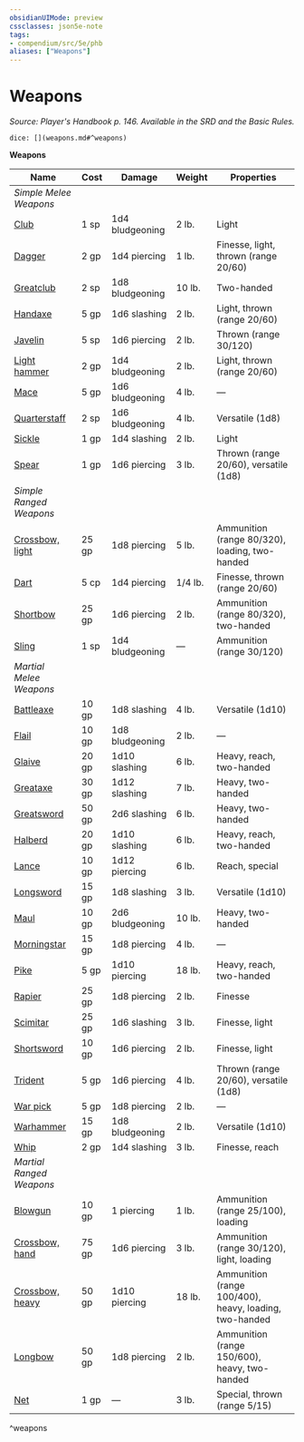 ```yaml
---
obsidianUIMode: preview
cssclasses: json5e-note
tags:
- compendium/src/5e/phb
aliases: ["Weapons"]
---
```

# Weapons
*Source: Player's Handbook p. 146. Available in the SRD and the Basic Rules.* 

`dice: [](weapons.md#^weapons)`

**Weapons**

| Name | Cost | Damage | Weight | Properties |
|------|------|--------|--------|------------|
| *Simple Melee Weapons* |  |  |  |  |
| [Club](compendium/items/club.md) | 1 sp | 1d4 bludgeoning | 2 lb. | Light |
| [Dagger](compendium/items/dagger.md) | 2 gp | 1d4 piercing | 1 lb. | Finesse, light, thrown (range 20/60) |
| [Greatclub](compendium/items/greatclub.md) | 2 sp | 1d8 bludgeoning | 10 lb. | Two-handed |
| [Handaxe](compendium/items/handaxe.md) | 5 gp | 1d6 slashing | 2 lb. | Light, thrown (range 20/60) |
| [Javelin](compendium/items/javelin.md) | 5 sp | 1d6 piercing | 2 lb. | Thrown (range 30/120) |
| [Light hammer](compendium/items/light-hammer.md) | 2 gp | 1d4 bludgeoning | 2 lb. | Light, thrown (range 20/60) |
| [Mace](compendium/items/mace.md) | 5 gp | 1d6 bludgeoning | 4 lb. | — |
| [Quarterstaff](compendium/items/quarterstaff.md) | 2 sp | 1d6 bludgeoning | 4 lb. | Versatile (1d8) |
| [Sickle](compendium/items/sickle.md) | 1 gp | 1d4 slashing | 2 lb. | Light |
| [Spear](compendium/items/spear.md) | 1 gp | 1d6 piercing | 3 lb. | Thrown (range 20/60), versatile (1d8) |
| *Simple Ranged Weapons* |  |  |  |  |
| [Crossbow, light](compendium/items/light-crossbow.md) | 25 gp | 1d8 piercing | 5 lb. | Ammunition (range 80/320), loading, two-handed |
| [Dart](compendium/items/dart.md) | 5 cp | 1d4 piercing | 1/4 lb. | Finesse, thrown (range 20/60) |
| [Shortbow](compendium/items/shortbow.md) | 25 gp | 1d6 piercing | 2 lb. | Ammunition (range 80/320), two-handed |
| [Sling](compendium/items/sling.md) | 1 sp | 1d4 bludgeoning | — | Ammunition (range 30/120) |
| *Martial Melee Weapons* |  |  |  |  |
| [Battleaxe](compendium/items/battleaxe.md) | 10 gp | 1d8 slashing | 4 lb. | Versatile (1d10) |
| [Flail](compendium/items/flail.md) | 10 gp | 1d8 bludgeoning | 2 lb. | — |
| [Glaive](compendium/items/glaive.md) | 20 gp | 1d10 slashing | 6 lb. | Heavy, reach, two-handed |
| [Greataxe](compendium/items/greataxe.md) | 30 gp | 1d12 slashing | 7 lb. | Heavy, two-handed |
| [Greatsword](compendium/items/greatsword.md) | 50 gp | 2d6 slashing | 6 lb. | Heavy, two-handed |
| [Halberd](compendium/items/halberd.md) | 20 gp | 1d10 slashing | 6 lb. | Heavy, reach, two-handed |
| [Lance](compendium/items/lance.md) | 10 gp | 1d12 piercing | 6 lb. | Reach, special |
| [Longsword](compendium/items/longsword.md) | 15 gp | 1d8 slashing | 3 lb. | Versatile (1d10) |
| [Maul](compendium/items/maul.md) | 10 gp | 2d6 bludgeoning | 10 lb. | Heavy, two-handed |
| [Morningstar](compendium/items/morningstar.md) | 15 gp | 1d8 piercing | 4 lb. | — |
| [Pike](compendium/items/pike.md) | 5 gp | 1d10 piercing | 18 lb. | Heavy, reach, two-handed |
| [Rapier](compendium/items/rapier.md) | 25 gp | 1d8 piercing | 2 lb. | Finesse |
| [Scimitar](compendium/items/scimitar.md) | 25 gp | 1d6 slashing | 3 lb. | Finesse, light |
| [Shortsword](compendium/items/shortsword.md) | 10 gp | 1d6 piercing | 2 lb. | Finesse, light |
| [Trident](compendium/items/trident.md) | 5 gp | 1d6 piercing | 4 lb. | Thrown (range 20/60), versatile (1d8) |
| [War pick](compendium/items/war-pick.md) | 5 gp | 1d8 piercing | 2 lb. | — |
| [Warhammer](compendium/items/warhammer.md) | 15 gp | 1d8 bludgeoning | 2 lb. | Versatile (1d10) |
| [Whip](compendium/items/whip.md) | 2 gp | 1d4 slashing | 3 lb. | Finesse, reach |
| *Martial Ranged Weapons* |  |  |  |  |
| [Blowgun](compendium/items/blowgun.md) | 10 gp | 1 piercing | 1 lb. | Ammunition (range 25/100), loading |
| [Crossbow, hand](compendium/items/hand-crossbow.md) | 75 gp | 1d6 piercing | 3 lb. | Ammunition (range 30/120), light, loading |
| [Crossbow, heavy](compendium/items/heavy-crossbow.md) | 50 gp | 1d10 piercing | 18 lb. | Ammunition (range 100/400), heavy, loading, two-handed |
| [Longbow](compendium/items/longbow.md) | 50 gp | 1d8 piercing | 2 lb. | Ammunition (range 150/600), heavy, two-handed |
| [Net](compendium/items/net.md) | 1 gp | — | 3 lb. | Special, thrown (range 5/15) |
^weapons
